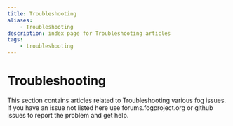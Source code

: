 ```yaml
---
title: Troubleshooting
aliases:
    - Troubleshooting
description: index page for Troubleshooting articles
tags:
    - troubleshooting
---
```


# Troubleshooting

This section contains articles related to Troubleshooting various fog
issues. If you have an issue not listed here use forums.fogproject.org
or github issues to report the problem and get help.
